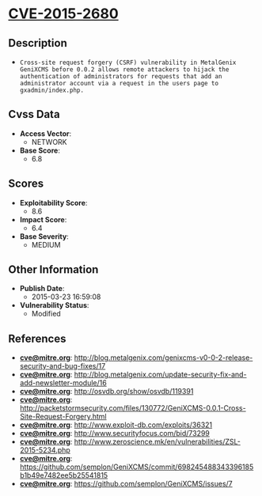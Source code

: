 
# [CVE-2015-2680](http://blog.metalgenix.com/genixcms-v0-0-2-release-security-and-bug-fixes/17)

## Description

- `Cross-site request forgery (CSRF) vulnerability in MetalGenix GeniXCMS before 0.0.2 allows remote attackers to hijack the authentication of administrators for requests that add an administrator account via a request in the users page to gxadmin/index.php.`

## Cvss Data

- **Access Vector**:
  - NETWORK
- **Base Score**:
  - 6.8

## Scores

- **Exploitability Score**:
  - 8.6
- **Impact Score**:
  - 6.4
- **Base Severity**:
  - MEDIUM

## Other Information

- **Publish Date**:
  - 2015-03-23 16:59:08
- **Vulnerability Status**:
  - Modified

## References

- **cve@mitre.org**: http://blog.metalgenix.com/genixcms-v0-0-2-release-security-and-bug-fixes/17
- **cve@mitre.org**: http://blog.metalgenix.com/update-security-fix-and-add-newsletter-module/16
- **cve@mitre.org**: http://osvdb.org/show/osvdb/119391
- **cve@mitre.org**: http://packetstormsecurity.com/files/130772/GeniXCMS-0.0.1-Cross-Site-Request-Forgery.html
- **cve@mitre.org**: http://www.exploit-db.com/exploits/36321
- **cve@mitre.org**: http://www.securityfocus.com/bid/73299
- **cve@mitre.org**: http://www.zeroscience.mk/en/vulnerabilities/ZSL-2015-5234.php
- **cve@mitre.org**: https://github.com/semplon/GeniXCMS/commit/698245488343396185b1b49e7482ee5b25541815
- **cve@mitre.org**: https://github.com/semplon/GeniXCMS/issues/7
